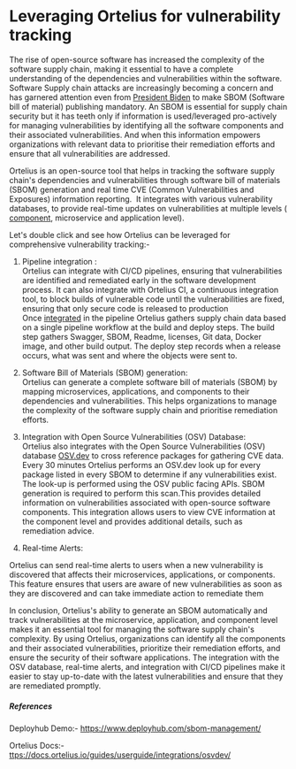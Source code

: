 
# Leveraging Ortelius for vulnerability tracking

The rise of open-source software has increased the complexity of the software supply chain, making it essential to have a complete understanding of the dependencies and vulnerabilities within the software. Software Supply chain attacks are increasingly becoming a concern and has garnered attention even from [President Biden](https://www.whitehouse.gov/omb/briefing-room/2022/09/14/enhancing-the-security-of-the-software-supply-chain-to-deliver-a-secure-government-experience/) to make SBOM (Software bill of material) publishing mandatory. An SBOM is essential for supply chain security but it has teeth only if information is used/leveraged pro-actively for managing vulnerabilities by identifying all the software components and their associated vulnerabilities. And when this information empowers organizations with relevant data to prioritise their remediation efforts and ensure that all vulnerabilities are addressed.

Ortelius is an open-source tool that helps in tracking the software supply chain's dependencies and vulnerabilities through software bill of materials (SBOM) generation and real time CVE (Common Vulnerabilities and Exposures) information reporting.  It integrates with various vulnerability databases, to provide real-time updates on vulnerabilities at multiple levels ( [component](https://docs.ortelius.io/guides/userguide/publishing-components/intro-to-components/), microservice and application level). 

Let's double click and see how Ortelius can be leveraged for comprehensive vulnerability tracking:- 

1.  Pipeline integration :\
    Ortelius can integrate with CI/CD pipelines, ensuring that vulnerabilities are identified and remediated early in the software development process. It can also integrate with Ortelius CI, a continuous integration tool, to block builds of vulnerable code until the vulnerabilities are fixed, ensuring that only secure code is released to production\
    Once [integrated](https://docs.ortelius.io/guides/userguide/integrations/ci-cd_integrations/) in the pipeline Ortelius gathers supply chain data based on a single pipeline workflow at the build and deploy steps. The build step gathers Swagger, SBOM, Readme, licenses, Git data, Docker image, and other build output. The deploy step records when a release occurs, what was sent and where the objects were sent to.

2.  Software Bill of Materials (SBOM) generation:\
    Ortelius can generate a complete software bill of materials (SBOM) by mapping microservices, applications, and components to their dependencies and vulnerabilities. This helps organizations to manage the complexity of the software supply chain and prioritise remediation efforts.

3.  Integration with Open Source Vulnerabilities (OSV) Database:\
    Ortelius also integrates with the Open Source Vulnerabilities (OSV) database [OSV.dev](https://osv.dev/) to cross reference packages for gathering CVE data. Every 30 minutes Ortelius performs an OSV.dev look up for every package listed in every SBOM to determine if any vulnerabilities exist. The look-up is performed using the OSV public facing APIs. SBOM generation is required to perform this scan.This provides detailed information on vulnerabilities associated with open-source software components. This integration allows users to view CVE information at the component level and provides additional details, such as remediation advice.

4.  Real-time Alerts:

Ortelius can send real-time alerts to users when a new vulnerability is discovered that affects their microservices, applications, or components. This feature ensures that users are aware of new vulnerabilities as soon as they are discovered and can take immediate action to remediate them

In conclusion, Ortelius's ability to generate an SBOM automatically and track vulnerabilities at the microservice, application, and component level makes it an essential tool for managing the software supply chain's complexity. By using Ortelius, organizations can identify all the components and their associated vulnerabilities, prioritize their remediation efforts, and ensure the security of their software applications. The integration with the OSV database, real-time alerts, and integration with CI/CD pipelines make it easier to stay up-to-date with the latest vulnerabilities and ensure that they are remediated promptly.

##### References 

Deployhub Demo:- <https://www.deployhub.com/sbom-management/>

Ortelius Docs:- [ttps://docs.ortelius.io/guides/userguide/integrations/osvdev/](https://docs.ortelius.io/guides/userguide/integrations/osvdev/)
